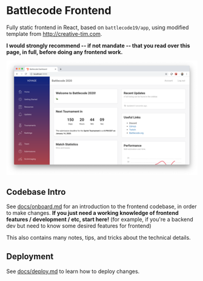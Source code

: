 # Battlecode Frontend

Fully static frontend in React, based on `battlecode19/app`, using modified template from http://creative-tim.com.

**I would strongly recommend -- if not mandate -- that you read over this page, in full, before doing any frontend work.**

![](screenshot.png)

## Codebase Intro

See [docs/onboard.md](docs/onboard.md) for an introduction to the frontend codebase, in order to make changes. **If you just need a working knowledge of frontend features / development / etc, start here!** (for example, if you're a backend dev but need to know some desired features for frontend)

This also contains many notes, tips, and tricks about the technical details.

## Deployment

See [docs/deploy.md](docs/deploy.md) to learn how to deploy changes.
